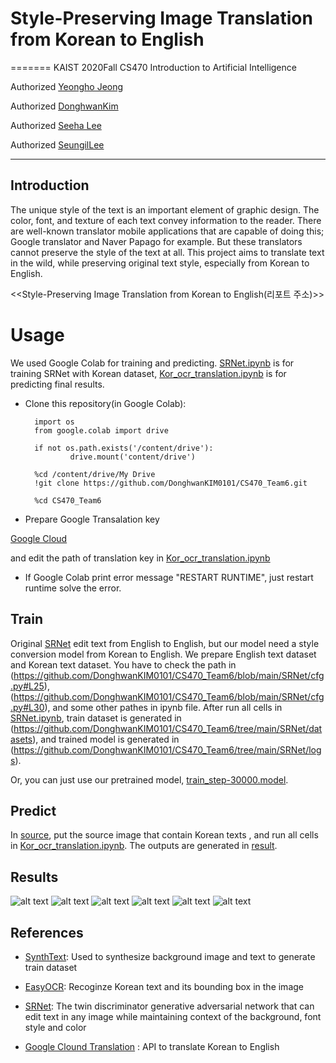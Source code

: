 # Style-Preserving Image Translation from Korean to English

=======
KAIST 2020Fall CS470 Introduction to Artificial Intelligence

Authorized [Yeongho Jeong](https://github.com/jyeongho)

Authorized [DonghwanKim](https://github.com/DonghwanKIM0101)

Authorized [Seeha Lee](https://github.com/ee12ha0220)

Authorized [SeungilLee](https://github.com/ChoiIseungil)

-----------

## Introduction
The unique style of the text is an important element of graphic design. The color, font, and texture of each text convey information to the reader. There are well-known translator mobile applications that are capable of doing this; Google translator and Naver Papago for example. But these translators cannot preserve the style of the text at all. This project aims to translate text in the wild, while preserving original text style, especially from Korean to English.

<<Style-Preserving Image Translation from Korean to English(리포트 주소)>>


# Usage

We used Google Colab for training and predicting.
[SRNet.ipynb](https://github.com/DonghwanKIM0101/CS470_Team6/blob/main/SRNet.ipynb) is for training SRNet with Korean dataset,
[Kor_ocr_translation.ipynb](https://github.com/DonghwanKIM0101/CS470_Team6/blob/main/Kor_ocr_translation.ipynb) is for predicting final results.

* Clone this repository(in Google Colab):

        import os
        from google.colab import drive

        if not os.path.exists('/content/drive'):
                drive.mount('content/drive')
        
        %cd /content/drive/My Drive
        !git clone https://github.com/DonghwanKIM0101/CS470_Team6.git
        
        %cd CS470_Team6

* Prepare Google Transalation key

[Google Cloud](https://cloud.google.com/translate)

and edit the path of translation key in [Kor_ocr_translation.ipynb](https://github.com/DonghwanKIM0101/CS470_Team6/blob/main/Kor_ocr_translation.ipynb)

* If Google Colab print error message "RESTART RUNTIME", just restart runtime solve the error.

## Train

Original [SRNet](https://github.com/Niwhskal/SRNet) edit text from English to English, but our model need a style conversion model from Korean to English.
We prepare English text dataset and Korean text dataset.
You have to check the path in (https://github.com/DonghwanKIM0101/CS470_Team6/blob/main/SRNet/cfg.py#L25), (https://github.com/DonghwanKIM0101/CS470_Team6/blob/main/SRNet/cfg.py#L30), and some other pathes in ipynb file.
After run all cells in [SRNet.ipynb](https://github.com/DonghwanKIM0101/CS470_Team6/blob/main/SRNet.ipynb), train dataset is generated in (https://github.com/DonghwanKIM0101/CS470_Team6/tree/main/SRNet/datasets), and trained model is generated in (https://github.com/DonghwanKIM0101/CS470_Team6/tree/main/SRNet/logs).

Or, you can just use our pretrained model, [train_step-30000.model](https://drive.google.com/file/d/1LY3nfKSK9sk5Jxrj9GglReC-dzGCuLCH/view?usp=sharing). 

## Predict

In [source](https://github.com/DonghwanKIM0101/CS470_Team6/tree/main/scene_text_test/test_image), put the source image that contain Korean texts , and run all cells in [Kor_ocr_translation.ipynb](https://github.com/DonghwanKIM0101/CS470_Team6/blob/main/Kor_ocr_translation.ipynb). The outputs are generated in [result](https://github.com/DonghwanKIM0101/CS470_Team6/tree/main/scene_text_test/result_image).

## Results
![alt text](https://github.com/DonghwanKIM0101/CS470_Team6/blob/main/Results/네온사인.jpg?raw=true)
![alt text](https://github.com/DonghwanKIM0101/CS470_Team6/blob/main/Results/neonsign.jpg?raw=true)
![alt text](https://github.com/DonghwanKIM0101/CS470_Team6/blob/main/Results/화장실키.jpg?raw=true)
![alt text](https://github.com/DonghwanKIM0101/CS470_Team6/blob/main/Results/toiletkey.jpg?raw=true)
![alt text](https://github.com/DonghwanKIM0101/CS470_Team6/blob/main/Results/마녀.jpg?raw=true)
![alt text](https://github.com/DonghwanKIM0101/CS470_Team6/blob/main/Results/witch.jpg?raw=true)

## References
* [SynthText](https://github.com/ankush-me/SynthText): Used to synthesize background image and text to generate train dataset

* [EasyOCR](https://github.com/JaidedAI/EasyOCR): Recoginze Korean text and its bounding box in the image 

* [SRNet](https://github.com/Niwhskal/SRNet): The twin discriminator generative adversarial network that can edit text in any image while maintaining context of the background, font style and color

* [Google Clound Translation](https://cloud.google.com/translate/?hl=ko) : API to translate Korean to English

